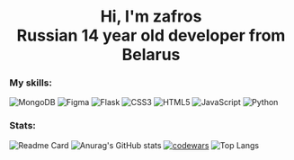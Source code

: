 <h1 align=center>Hi, I'm zafros<br>Russian 14 year old developer from Belarus</h1>

### My skills:
![MongoDB](https://img.shields.io/badge/MongoDB-%234ea94b.svg?style=for-the-badge&logo=mongodb&logoColor=white)
![Figma](https://img.shields.io/badge/figma-%23F24E1E.svg?style=for-the-badge&logo=figma&logoColor=white)
![Flask](https://img.shields.io/badge/flask-%23000.svg?style=for-the-badge&logo=flask&logoColor=white)
![CSS3](https://img.shields.io/badge/css3-%231572B6.svg?style=for-the-badge&logo=css3&logoColor=white)
![HTML5](https://img.shields.io/badge/html5-%23E34F26.svg?style=for-the-badge&logo=html5&logoColor=white)
![JavaScript](https://img.shields.io/badge/javascript-%23323330.svg?style=for-the-badge&logo=javascript&logoColor=%23F7DF1E)
![Python](https://img.shields.io/badge/python-3670A0?style=for-the-badge&logo=python&logoColor=ffdd54)

### Stats:
![Readme Card](https://github-readme-stats.vercel.app/api/pin/?username=zafross&repo=qwoq&theme=github_dark)
![Anurag's GitHub stats](https://github-readme-stats.vercel.app/api?username=zafross&theme=github_dark) 
[![codewars](https://www.codewars.com/users/Zafros56/badges/large)](https://www.codewars.com/users/Zafros56) 
![Top Langs](https://github-readme-stats.vercel.app/api/top-langs/?username=zafross&layout=compact&theme=github_dark)
